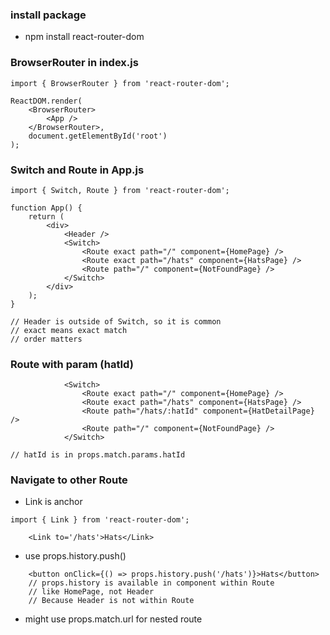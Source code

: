 ### install package
 - npm install react-router-dom

### BrowserRouter in index.js
```
import { BrowserRouter } from 'react-router-dom';

ReactDOM.render(
    <BrowserRouter>
        <App />
    </BrowserRouter>,
    document.getElementById('root')
);
```

### Switch and Route in App.js
```
import { Switch, Route } from 'react-router-dom';

function App() {
    return (
        <div>
            <Header />
            <Switch>
                <Route exact path="/" component={HomePage} />
                <Route exact path="/hats" component={HatsPage} />
                <Route path="/" component={NotFoundPage} />
            </Switch>
        </div>
    );
}

// Header is outside of Switch, so it is common
// exact means exact match
// order matters
```

### Route with param (hatId)
```
            <Switch>
                <Route exact path="/" component={HomePage} />
                <Route exact path="/hats" component={HatsPage} />
                <Route path="/hats/:hatId" component={HatDetailPage} />
                <Route path="/" component={NotFoundPage} />
            </Switch>

// hatId is in props.match.params.hatId
```

### Navigate to other Route
  - Link is anchor
```
import { Link } from 'react-router-dom';

    <Link to='/hats'>Hats</Link>
```
  - use props.history.push()
```
    <button onClick={() => props.history.push('/hats')}>Hats</button>
    // props.history is available in component within Route
    // like HomePage, not Header
    // Because Header is not within Route
```
  - might use props.match.url for nested route